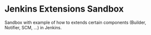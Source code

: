 # Jenkins Extensions Sandbox

Sandbox with example of how to extends certain components (Builder, Notifier, SCM, ...) in Jenkins.